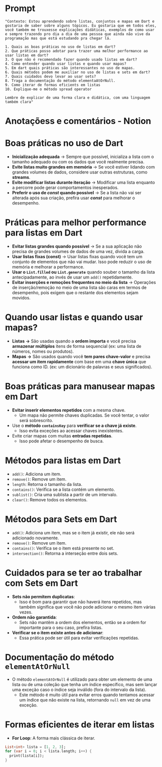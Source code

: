# Prompt
    "Contexto: Estou aprendendo sobre listas, conjuntos e mapas em Dart e gostaria de saber sobre alguns tópicos. Eu gostaria que em todos eles, você também me trouxesse explicações didáticas, exemplos de como usar e sempre trazendo pro dia a dia de uma pessoa que ainda não vive da programação mas que está estudando pra chegar lá.

    1. Quais as boas práticas no uso de listas em dart? 
    2. Que práticas posso adotar para trazer uma melhor performance ao usar listas em dart?
    3. O que não é recomendado fazer quando usado listas em dart?
    4. Como entender quando usar listas e quando usar mapas? 
    5. Em dart quais práticas são interessantes no uso de mapas. 
    6. Quais métodos podem me auxiliar no uso de listas e sets em dart?
    7. Quais cuidados devo levar ao usar sets?
    8. Traga a documentação do método elementaAtOrNull. 
    9. Como iterar de formas eficients em listas
    10. Explique-me o método spread operator

    Lembre de explicar de uma forma clara e didática, com uma linguagem também clara"

# Anotaçõess e comentários - Notion

# Boas práticas no uso de Dart

- **Inicialização adequada** → Sempre que possível, inicializa a lista com o tamanho adequado ou com os dados que você realmente precisa.
- **Evite listas muito grandes em memória** → Se você estiver lidando com grandes volumes de dados, considere usar outras estruturas, como **streams**.
- **Evite modificar listas durante iteração** → Modificar uma lista enquanto a percorre pode gerar comportamentos inesperados.
- **Preferir o uso de *const* quando possível** → Se a lista não vai ser alterada após sua criação, prefira usar ***const*** para melhorar o desempenho.

# Práticas para melhor performance para listas em Dart

- **Evitar listas grandes quando possível** → Se a sua aplicação não precisa de grandes volumes de dados de uma vez, divida a carga.
- **Usar listas fixas (const)** → Usar listas fixas quando você tem um conjunto de elementos que não vai mudar. Isso pode reduzir o uso de memória e melhorar a performance.
- **Usar o `List.filled` ou `List.generate`** quando souber o tamanho da lista antecipadamente, ao invés de usar um `add()` repetidamente.
- **Evitar inserções e remoções frequentes no meio da lista** → Operações de inserção/remoção no meio de uma lista são caras em termos de desempenho, pois exigem que o restante dos elementos sejam movidos.

# Quando usar listas e quando usar mapas?

- **Listas** **→** São usadas quando a **ordem importa** e você precisa **armazenar múltiplos** itens de forma sequencial (ex: uma lista de números, nomes ou produtos).
- **Mapas** **→** São usados quando você **tem pares chave-valor** e precisa **acessar um item rapidamente** com base em uma **chave única** que funciona como ID. (ex: um dicionário de palavras e seus significados).

# Boas práticas para manusear mapas em Dart

- **Evitar inserir elementos repetidos** com a mesma chave.
    - Um mapa não permite chaves duplicadas. Se você tentar, o valor será sobrescrito.
- Use o **método `containsKey`** para **verificar se a chave já existe**.
    - Isso evita exceções ao acessar chaves inexistentes.
- Evite criar mapas com muitas **entradas repetidas**.
    - Isso pode afetar o desempenho de busca.

# Métodos para listas em Dart

- `add()`: Adiciona um item.
- `remove()`: Remove um item.
- `length`: Retorna o tamanho da lista.
- `contains()`: Verifica se a lista contém um elemento.
- `sublist()`: Cria uma sublista a partir de um intervalo.
- `clear()`: Remove todos os elementos.

# Métodos para Sets em Dart

- `add()`: Adiciona um item, mas se o item já existir, ele não será adicionado novamente.
- `remove()`: Remove um item.
- `contains()`: Verifica se o item está presente no set.
- `intersection()`: Retorna a interseção entre dois sets.

# Cuidados para se ter ao trabalhar com Sets em Dart

- **Sets não permitem duplicatas**:
    - Isso é bom para garantir que não haverá itens repetidos, mas também significa que você não pode adicionar o mesmo item várias vezes.
- **Ordem não garantida**:
    - Sets não mantêm a ordem dos elementos, então se a ordem for importante para o seu caso, prefira listas.
- **Verificar se o item existe antes de adicionar**:
    - Essa prática pode ser útil para evitar verificações repetidas.

# Documentação do método `elementAtOrNull`

- O método `elementAtOrNull` é utilizado para obter um elemento de uma lista ou de uma coleção que tenha um índice específico, mas sem lançar uma exceção caso o índice seja inválido (fora do intervalo da lista).
    - Este método é muito útil para evitar erros quando tentamos acessar um índice que não existe na lista, retornando `null` em vez de uma exceção.

# Formas eficientes de iterar em listas

- **For Loop**: A forma mais clássica de iterar.

```dart
List<int> lista = [1, 2, 3];
for (var i = 0; i < lista.length; i++) {
  print(lista[i]);
}
